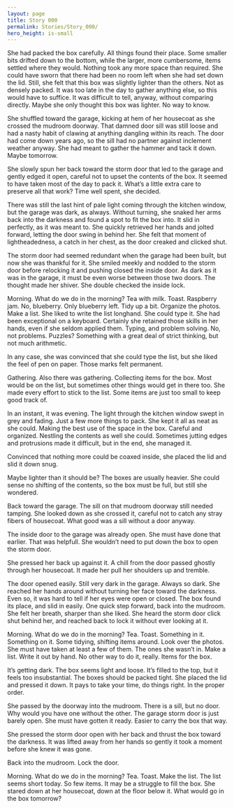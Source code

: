 ```yaml
---
layout: page
title: Story 000
permalink: Stories/Story_000/
hero_height: is-small
---
```


She had packed the box carefully. All things found their place. Some smaller bits drifted down to the bottom, while the larger, more cumbersome, items settled where they would. Nothing took any more space than required. She could have sworn that there had been no room left when she had set down the lid. Still, she felt that this box was slightly lighter than the others. Not as densely packed. It was too late in the day to gather anything else, so this would have to suffice. It was difficult to tell, anyway, without comparing directly. Maybe she only thought this box was lighter. No way to know.

She shuffled toward the garage, kicking at hem of her housecoat as she crossed the mudroom doorway. That damned door sill was still loose and had a nasty habit of clawing at anything dangling within its reach. The door had come down years ago, so the sill had no partner against inclement weather anyway. She had meant to gather the hammer and tack it down. Maybe tomorrow. 

She slowly spun her back toward the storm door that led to the garage and gently edged it open, careful not to upset the contents of the box. It seemed to have taken most of the day to pack it. What’s a little extra care to preserve all that work? Time well spent, she decided.

There was still the last hint of pale light coming through the kitchen window, but the garage was dark, as always. Without turning, she snaked her arms back into the darkness and found a spot to fit the box into. It slid in perfectly, as it was meant to. She quickly retrieved her hands and jolted forward, letting the door swing in behind her. She felt that moment of lightheadedness, a catch in her chest, as the door creaked and clicked shut. 

The storm door had seemed redundant when the garage had been built, but now she was thankful for it. She smiled meekly and nodded to the storm door before relocking it and pushing closed the inside door. As dark as it was in the garage, it must be even worse between those two doors. The thought made her shiver. She double checked the inside lock.

Morning. What do we do in the morning? Tea with milk. Toast. Raspberry jam. No, blueberry. Only blueberry left. Tidy up a bit. Organize the photos. Make a list.
She liked to write the list longhand. She could type it. She had been exceptional on a keyboard. Certainly she retained those skills in her hands, even if she seldom applied them. Typing, and problem solving. No, not problems. Puzzles? Something with a great deal of strict thinking, but not much arithmetic. 

In any case, she was convinced that she could type the list, but she liked the feel of pen on paper. Those marks felt permanent.

Gathering. Also there was gathering. Collecting items for the box. Most would be on the list, but sometimes other things would get in there too. She made every effort to stick to the list. Some items are just too small to keep good track of. 

In an instant, it was evening. The light through the kitchen window swept in grey and fading. Just a few more things to pack. She kept it all as neat as she could. Making the best use of the space in the box. Careful and organized. Nestling the contents as well she could. Sometimes jutting edges and protrusions made it difficult, but in the end, she managed it. 

Convinced that nothing more could be coaxed inside, she placed the lid and slid it down snug.

Maybe lighter than it should be? The boxes are usually heavier. She could sense no shifting of the contents, so the box must be full, but still she wondered. 

Back toward the garage. The sill on that mudroom doorway still needed tamping. She looked down as she crossed it, careful not to catch any stray fibers of housecoat. What good was a sill without a door anyway. 

The inside door to the garage was already open. She must have done that earlier. That was helpfull. She wouldn’t need to put down the box to open the storm door. 

She pressed her back up against it. A chill from the door passed ghostly through her housecoat. It made her pull her shoulders up and tremble. 

The door opened easily. Still very dark in the garage. Always so dark. She reached her hands around without turning her face toward the darkness. Even so, it was hard to tell if her eyes were open or closed. The box found its place, and slid in easily. One quick step forward, back into the mudroom. She felt her breath, sharper than she liked. She heard the storm door click shut behind her, and reached back to lock it without ever looking at it. 

Morning. What do we do in the morning? Tea. Toast. Something in it. Something on it. Some tidying, shifting items around. Look over the photos. She must have taken at least a few of them. The ones she wasn’t in. Make a list. Write it out by hand. No other way to do it, really. Items for the box. 

It’s getting dark. The box seems light and loose. It’s filled to the top, but it feels too insubstantial. The boxes should be packed tight. She placed the lid and pressed it down. It pays to take your time, do things right. In the proper order.

She passed by the doorway into the mudroom. There is a sill, but no door. Why would you have one without the other. The garage storm door is just barely open. She must have gotten it ready. Easier to carry the box that way.

She pressed the storm door open with her back and thrust the box toward the darkness. It was lifted away from her hands so gently it took a moment before she knew it was gone. 

Back into the mudroom. Lock the door. 

Morning. What do we do in the morning? Tea. Toast. Make the list. The list seems short today. So few items. It may be a struggle to fill the box. She stared down at her housecoat, down at the floor below it. What would go in the box tomorrow?
